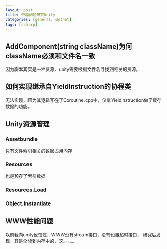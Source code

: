 ```yaml
---
layout: post
title: 带着问题研究Unity
categories: [general, dotnet]
tags: [csharp]
---
```


## AddComponent(string className)为何className必须和文件名一致 ##
因为脚本其实是一种资源，unity需要根据文件名寻找到相关的资源。

## 如何实现继承自YieldInstruction的协程类 ##
无法实现，因为其逻辑写在了Coroutine.cpp中，仅拿YieldInstruction做了缓存数据的功能。

## Unity资源管理 ##

### Assetbundle ###
只有文件索引相关的数据占用内存

### Resources ###
也是预存了索引数据

### Resources.Load ###

### Object.Instantiate ###

## WWW性能问题 ##
以前我向unity反馈过，WWW没有stream接口，没有设置超时接口，
研究后发现，其是全读到内存中的，这。。。。。


<!--  
------------------------------------------------------



1. 
1. 用系统的粒子编辑器实现一个给NGUI用
1. 运行时序列化
1. 
1.  




{% highlight c# %}
public class Script : MonoBehaviour, ISerializationCallbackReceiver
{
	private const int KCurrentVersion = 1;
	//mark the old stuff as obsolete and hidden
	[SerializeField]
	[Obsolete]
	[HideInInspector]
	private int myField;
	//add a new field with a better name
	[SerializeField]
	private int m_MyField;
	//add a serialization version (could also use a bool for simpler things)
	[SerializeField]
	private int m_Version = 0;
	public void OnSerialize()
	{ }
	public void OnDeserialize()
	{
		// if we are not upgraded
		if (m_Version < 1)
		{
			 // upgrade
			 m_MyField = myField;
			 m_Version = KCurrentVersion;
		}
	}
}
{% endhighlight %}	


-->